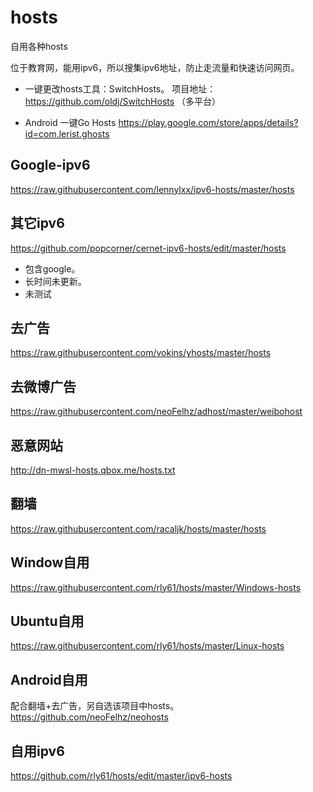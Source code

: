 # hosts
自用各种hosts

位于教育网，能用ipv6，所以搜集ipv6地址，防止走流量和快速访问网页。

* 一键更改hosts工具：SwitchHosts。
项目地址：https://github.com/oldj/SwitchHosts （多平台）

* Android 一键Go Hosts
https://play.google.com/store/apps/details?id=com.lerist.ghosts

## Google-ipv6
https://raw.githubusercontent.com/lennylxx/ipv6-hosts/master/hosts

## 其它ipv6
https://github.com/popcorner/cernet-ipv6-hosts/edit/master/hosts
  - 包含google。
  - 长时间未更新。
  - 未测试

## 去广告
https://raw.githubusercontent.com/vokins/yhosts/master/hosts

## 去微博广告
https://raw.githubusercontent.com/neoFelhz/adhost/master/weibohost

## 恶意网站
http://dn-mwsl-hosts.qbox.me/hosts.txt

## 翻墙
https://raw.githubusercontent.com/racaljk/hosts/master/hosts

## Window自用
https://raw.githubusercontent.com/rly61/hosts/master/Windows-hosts

## Ubuntu自用
https://raw.githubusercontent.com/rly61/hosts/master/Linux-hosts

## Android自用
配合翻墙+去广告，另自选该项目中hosts。
https://github.com/neoFelhz/neohosts

## 自用ipv6
https://github.com/rly61/hosts/edit/master/ipv6-hosts

